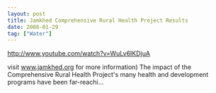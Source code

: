 ```yaml
---
layout: post
title: Jamkhed Comprehensive Rural Health Project Results
date: 2008-01-29
tag: ["Water"]
---
```


http://www.youtube.com/watch?v=WuLy6IKDjuA 

visit www.jamkhed.org for more information) The impact of the Comprehensive Rural Health Project's many health and development programs have been far-reachi...